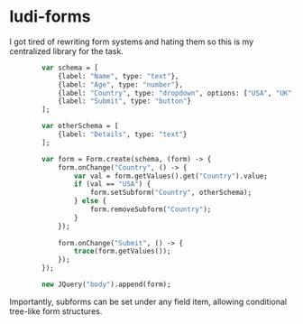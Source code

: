 # ludi-forms

I got tired of rewriting form systems and hating them so this is my centralized library for the task.

```haxe
        var schema = [
            {label: "Name", type: "text"},
            {label: "Age", type: "number"},
            {label: "Country", type: "dropdown", options: ["USA", "UK", "Canada"]},
            {label: "Submit", type: "button"}
        ];

        var otherSchema = [
            {label: "Details", type: "text"}
        ];

        var form = Form.create(schema, (form) -> {
            form.onChange("Country", () -> {
                var val = form.getValues().get("Country").value;
                if (val == "USA") {
                    form.setSubform("Country", otherSchema);
                } else {
                    form.removeSubform("Country");
                }
            });
            
            form.onChange("Submit", () -> {
                trace(form.getValues());
            });
        });

        new JQuery("body").append(form);
```

Importantly, subforms can be set under any field item, allowing conditional tree-like form structures. 
